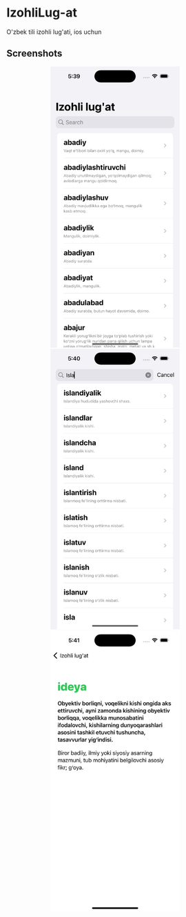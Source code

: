 # IzohliLug-at
O'zbek tili izohli lug'ati, ios uchun

## Screenshots
<div align="center">
    <img src="/screens/screen1.png" width="300px"</img> 
  <img src="/screens/screen2.png" width="300px"</img> 
  <img src="/screens/screen3.png" width="300px"</img> 
</div>
